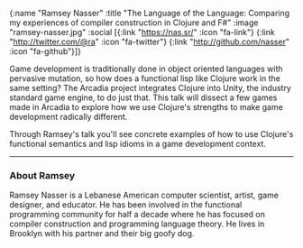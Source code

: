 {:name "Ramsey Nasser"
 :title "The Language of the Language: Comparing my experiences of compiler construction in Clojure and F#"
 :image "ramsey-nasser.jpg"
 :social [{:link "https://nas.sr/" :icon "fa-link"}
          {:link "http://twitter.com/@ra" :icon "fa-twitter"}
          {:link "http://github.com/nasser" :icon "fa-github"}]}

Game development is traditionally done in object oriented languages with pervasive mutation, so how does a functional lisp like Clojure work in the same setting? The Arcadia project integrates Clojure into Unity, the industry standard game engine, to do just that. This talk will dissect a few games made in Arcadia to explore how we use Clojure's strengths to make game development radically different.

Through Ramsey's talk you'll see concrete examples of how to use Clojure's functional semantics and lisp idioms in a game development context.

---

### About Ramsey

Ramsey Nasser is a Lebanese American computer scientist, artist, game designer, and educator. He has been involved in the functional programming community for half a decade where he has focused on compiler construction and programming language theory. He lives in Brooklyn with his partner and their big goofy dog.
